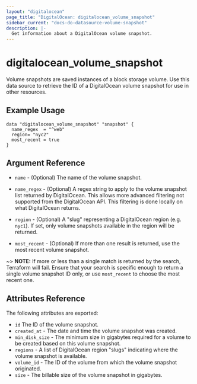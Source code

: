 ```yaml
---
layout: "digitalocean"
page_title: "DigitalOcean: digitalocean_volume_snapshot"
sidebar_current: "docs-do-datasource-volume-snapshot"
description: |-
  Get information about a DigitalOcean volume snapshot.
---
```


# digitalocean\_volume\_snapshot

Volume snapshots are saved instances of a block storage volume. Use this data source to retrieve the ID of a DigitalOcean volume snapshot for use in other resources.

## Example Usage

```
data "digitalocean_volume_snapshot" "snapshot" {
  name_regex  = "^web"
  region= "nyc2"
  most_recent = true
}
```

## Argument Reference

* `name` - (Optional) The name of the volume snapshot.

* `name_regex` - (Optional) A regex string to apply to the volume snapshot list returned by DigitalOcean. This allows more advanced filtering not supported from the DigitalOcean API. This filtering is done locally on what DigitalOcean returns.

* `region` - (Optional) A "slug" representing a DigitalOcean region (e.g. `nyc1`). If set, only volume snapshots available in the region will be returned.

* `most_recent` - (Optional) If more than one result is returned, use the most recent volume snapshot.

~> **NOTE:** If more or less than a single match is returned by the search,
Terraform will fail. Ensure that your search is specific enough to return
a single volume snapshot ID only, or use `most_recent` to choose the most recent one.

## Attributes Reference

The following attributes are exported:

* `id` The ID of the volume snapshot.
* `created_at` - The date and time the volume snapshot was created.
* `min_disk_size` - The minimum size in gigabytes required for a volume to be created based on this volume snapshot.
* `regions` - A list of DigitalOcean region "slugs" indicating where the volume snapshot is available.
* `volume_id` - The ID of the volume from which the volume snapshot originated.
* `size` - The billable size of the volume snapshot in gigabytes.